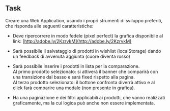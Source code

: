 ## Task

Creare una Web Application, usando i propri strumenti di sviluppo preferiti, che risponda alle seguenti caratteristiche:

  

-   Deve ripercorrere in modo fedele (pixel perfect) la grafica disponibile al link: [http://adobe.ly/2KzrvkM](http://adobe.ly/2KzrvkM)
    
-   Sarà possibile il salvataggio di prodotti in wishlist (localStorage) dando un feedback di avvenuta aggiunta (cuore diventa rosso)
    
-   Sarà possibile inserire i prodotti in lista per la comparazione.  
    Al primo prodotto selezionato: si attiverà il banner che comparirà con una transizione dal basso e sarà fixed rispetto alla pagina.  
    Al terzo prodotto selezionato: il bottone confronta diverrà attivo e al click farà comparire una modale (non presente in grafica).
    
-   Ha una paginazione e dei filtri applicabili ai prodotti, che vanno realizzati graficamente, ma la cui logica può anche non essere implementata.
